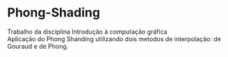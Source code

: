 # Phong-Shading
Trabalho da disciplina Introdução à computação gráfica</br>
Aplicação do Phong Shanding utilizando dois metodos de interpolação: de Gouraud e de Phong.
